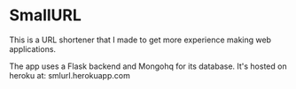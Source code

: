 SmallURL
========

This is a URL shortener that I made to get more experience making web applications.

The app uses a Flask backend and Mongohq for its database. It's hosted on heroku at: smlurl.herokuapp.com

